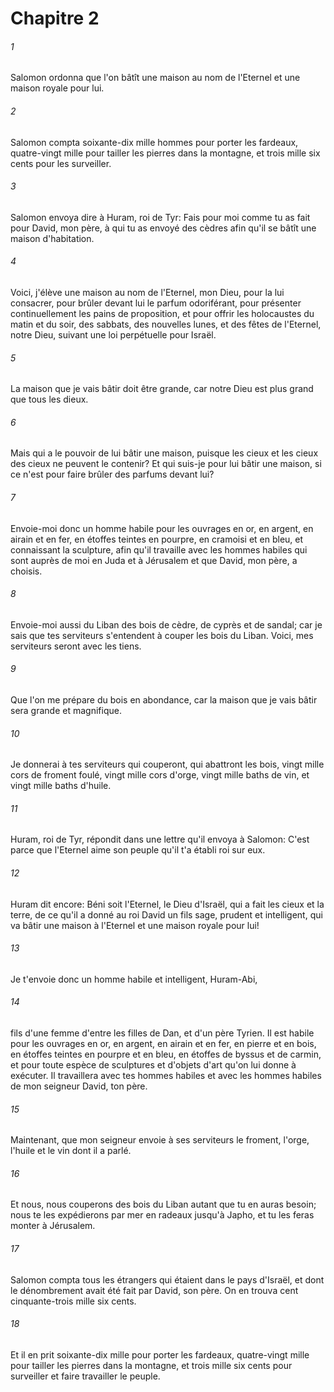 # Chapitre 2

###### 1
Salomon ordonna que l'on bâtît une maison au nom de l'Eternel et une maison royale pour lui.
###### 2
Salomon compta soixante-dix mille hommes pour porter les fardeaux, quatre-vingt mille pour tailler les pierres dans la montagne, et trois mille six cents pour les surveiller.
###### 3
Salomon envoya dire à Huram, roi de Tyr: Fais pour moi comme tu as fait pour David, mon père, à qui tu as envoyé des cèdres afin qu'il se bâtît une maison d'habitation.
###### 4
Voici, j'élève une maison au nom de l'Eternel, mon Dieu, pour la lui consacrer, pour brûler devant lui le parfum odoriférant, pour présenter continuellement les pains de proposition, et pour offrir les holocaustes du matin et du soir, des sabbats, des nouvelles lunes, et des fêtes de l'Eternel, notre Dieu, suivant une loi perpétuelle pour Israël.
###### 5
La maison que je vais bâtir doit être grande, car notre Dieu est plus grand que tous les dieux.
###### 6
Mais qui a le pouvoir de lui bâtir une maison, puisque les cieux et les cieux des cieux ne peuvent le contenir? Et qui suis-je pour lui bâtir une maison, si ce n'est pour faire brûler des parfums devant lui?
###### 7
Envoie-moi donc un homme habile pour les ouvrages en or, en argent, en airain et en fer, en étoffes teintes en pourpre, en cramoisi et en bleu, et connaissant la sculpture, afin qu'il travaille avec les hommes habiles qui sont auprès de moi en Juda et à Jérusalem et que David, mon père, a choisis.
###### 8
Envoie-moi aussi du Liban des bois de cèdre, de cyprès et de sandal; car je sais que tes serviteurs s'entendent à couper les bois du Liban. Voici, mes serviteurs seront avec les tiens.
###### 9
Que l'on me prépare du bois en abondance, car la maison que je vais bâtir sera grande et magnifique.
###### 10
Je donnerai à tes serviteurs qui couperont, qui abattront les bois, vingt mille cors de froment foulé, vingt mille cors d'orge, vingt mille baths de vin, et vingt mille baths d'huile.
###### 11
Huram, roi de Tyr, répondit dans une lettre qu'il envoya à Salomon: C'est parce que l'Eternel aime son peuple qu'il t'a établi roi sur eux.
###### 12
Huram dit encore: Béni soit l'Eternel, le Dieu d'Israël, qui a fait les cieux et la terre, de ce qu'il a donné au roi David un fils sage, prudent et intelligent, qui va bâtir une maison à l'Eternel et une maison royale pour lui!
###### 13
Je t'envoie donc un homme habile et intelligent, Huram-Abi,
###### 14
fils d'une femme d'entre les filles de Dan, et d'un père Tyrien. Il est habile pour les ouvrages en or, en argent, en airain et en fer, en pierre et en bois, en étoffes teintes en pourpre et en bleu, en étoffes de byssus et de carmin, et pour toute espèce de sculptures et d'objets d'art qu'on lui donne à exécuter. Il travaillera avec tes hommes habiles et avec les hommes habiles de mon seigneur David, ton père.
###### 15
Maintenant, que mon seigneur envoie à ses serviteurs le froment, l'orge, l'huile et le vin dont il a parlé.
###### 16
Et nous, nous couperons des bois du Liban autant que tu en auras besoin; nous te les expédierons par mer en radeaux jusqu'à Japho, et tu les feras monter à Jérusalem.
###### 17
Salomon compta tous les étrangers qui étaient dans le pays d'Israël, et dont le dénombrement avait été fait par David, son père. On en trouva cent cinquante-trois mille six cents.
###### 18
Et il en prit soixante-dix mille pour porter les fardeaux, quatre-vingt mille pour tailler les pierres dans la montagne, et trois mille six cents pour surveiller et faire travailler le peuple.
